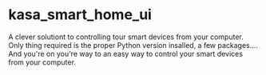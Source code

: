 # kasa_smart_home_ui
A clever solutiont to controlling tour smart devices from your computer. Only thing required is the proper Python version insalled, a few packages.... And you're on you're way to an easy way to control your smart devices from your computer.
